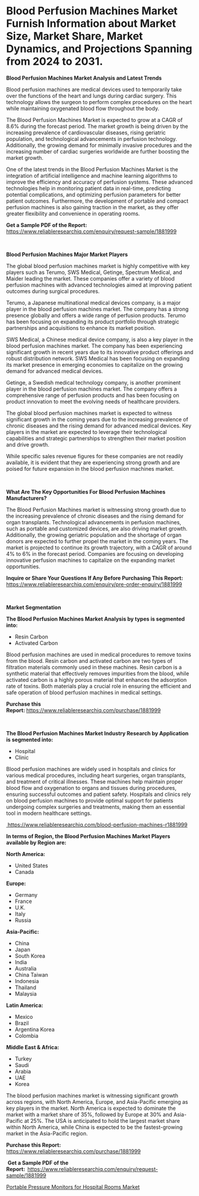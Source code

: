 <p><h1>Blood Perfusion Machines Market Furnish Information about Market Size, Market Share, Market Dynamics, and Projections Spanning from 2024 to 2031.</h1></p><p><strong>Blood Perfusion Machines Market Analysis and Latest Trends</strong></p>
<p><p>Blood perfusion machines are medical devices used to temporarily take over the functions of the heart and lungs during cardiac surgery. This technology allows the surgeon to perform complex procedures on the heart while maintaining oxygenated blood flow throughout the body.</p><p>The Blood Perfusion Machines Market is expected to grow at a CAGR of 8.6% during the forecast period. The market growth is being driven by the increasing prevalence of cardiovascular diseases, rising geriatric population, and technological advancements in perfusion technology. Additionally, the growing demand for minimally invasive procedures and the increasing number of cardiac surgeries worldwide are further boosting the market growth.</p><p>One of the latest trends in the Blood Perfusion Machines Market is the integration of artificial intelligence and machine learning algorithms to improve the efficiency and accuracy of perfusion systems. These advanced technologies help in monitoring patient data in real-time, predicting potential complications, and optimizing perfusion parameters for better patient outcomes. Furthermore, the development of portable and compact perfusion machines is also gaining traction in the market, as they offer greater flexibility and convenience in operating rooms.</p></p>
<p><strong>Get a Sample PDF of the Report:&nbsp;</strong> <a href="https://www.reliableresearchiq.com/enquiry/request-sample/1881999">https://www.reliableresearchiq.com/enquiry/request-sample/1881999</a></p>
<p>&nbsp;</p>
<p><strong>Blood Perfusion Machines Major Market Players</strong></p>
<p><p>The global blood perfusion machines market is highly competitive with key players such as Terumo, SWS Medical, Getinge, Spectrum Medical, and Maider leading the market. These companies offer a variety of blood perfusion machines with advanced technologies aimed at improving patient outcomes during surgical procedures.</p><p>Terumo, a Japanese multinational medical devices company, is a major player in the blood perfusion machines market. The company has a strong presence globally and offers a wide range of perfusion products. Terumo has been focusing on expanding its product portfolio through strategic partnerships and acquisitions to enhance its market position.</p><p>SWS Medical, a Chinese medical device company, is also a key player in the blood perfusion machines market. The company has been experiencing significant growth in recent years due to its innovative product offerings and robust distribution network. SWS Medical has been focusing on expanding its market presence in emerging economies to capitalize on the growing demand for advanced medical devices.</p><p>Getinge, a Swedish medical technology company, is another prominent player in the blood perfusion machines market. The company offers a comprehensive range of perfusion products and has been focusing on product innovation to meet the evolving needs of healthcare providers.</p><p>The global blood perfusion machines market is expected to witness significant growth in the coming years due to the increasing prevalence of chronic diseases and the rising demand for advanced medical devices. Key players in the market are expected to leverage their technological capabilities and strategic partnerships to strengthen their market position and drive growth.</p><p>While specific sales revenue figures for these companies are not readily available, it is evident that they are experiencing strong growth and are poised for future expansion in the blood perfusion machines market.</p></p>
<p>&nbsp;</p>
<p><strong>What Are The Key Opportunities For Blood Perfusion Machines Manufacturers?</strong></p>
<p><p>The Blood Perfusion Machines market is witnessing strong growth due to the increasing prevalence of chronic diseases and the rising demand for organ transplants. Technological advancements in perfusion machines, such as portable and customized devices, are also driving market growth. Additionally, the growing geriatric population and the shortage of organ donors are expected to further propel the market in the coming years. The market is projected to continue its growth trajectory, with a CAGR of around 4% to 6% in the forecast period. Companies are focusing on developing innovative perfusion machines to capitalize on the expanding market opportunities.</p></p>
<p><strong>Inquire or Share Your Questions If Any Before Purchasing This Report:</strong> <a href="https://www.reliableresearchiq.com/enquiry/pre-order-enquiry/1881999">https://www.reliableresearchiq.com/enquiry/pre-order-enquiry/1881999</a></p>
<p>&nbsp;</p>
<p><strong>Market Segmentation</strong></p>
<p><strong>The Blood Perfusion Machines Market Analysis by types is segmented into:</strong></p>
<p><ul><li>Resin Carbon</li><li>Activated Carbon</li></ul></p>
<p><p>Blood perfusion machines are used in medical procedures to remove toxins from the blood. Resin carbon and activated carbon are two types of filtration materials commonly used in these machines. Resin carbon is a synthetic material that effectively removes impurities from the blood, while activated carbon is a highly porous material that enhances the adsorption rate of toxins. Both materials play a crucial role in ensuring the efficient and safe operation of blood perfusion machines in medical settings.</p></p>
<p><strong>Purchase this Report:&nbsp;</strong><a href="https://www.reliableresearchiq.com/purchase/1881999">https://www.reliableresearchiq.com/purchase/1881999</a></p>
<p>&nbsp;</p>
<p><strong>The Blood Perfusion Machines Market Industry Research by Application is segmented into:</strong></p>
<p><ul><li>Hospital</li><li>Clinic</li></ul></p>
<p><p>Blood perfusion machines are widely used in hospitals and clinics for various medical procedures, including heart surgeries, organ transplants, and treatment of critical illnesses. These machines help maintain proper blood flow and oxygenation to organs and tissues during procedures, ensuring successful outcomes and patient safety. Hospitals and clinics rely on blood perfusion machines to provide optimal support for patients undergoing complex surgeries and treatments, making them an essential tool in modern healthcare settings.</p></p>
<p><a href="https://www.reliableresearchiq.com/blood-perfusion-machines-r1881999">&nbsp;https://www.reliableresearchiq.com/blood-perfusion-machines-r1881999</a></p>
<p><strong>In terms of Region, the Blood Perfusion Machines Market Players available by Region are:</strong></p>
<p>
    <p> <strong> North America: </strong>
        <ul>
            <li>United States</li>
            <li>Canada</li>
        </ul>
        </p> 
    <p> <strong> Europe: </strong>
        <ul>
            <li>Germany</li>
            <li>France</li>
            <li>U.K.</li>
            <li>Italy</li>
            <li>Russia</li>
        </ul>
        </p> 
    <p> <strong> Asia-Pacific: </strong>
        <ul>
            <li>China</li>
            <li>Japan</li>
            <li>South Korea</li>
            <li>India</li>
            <li>Australia</li>
            <li>China Taiwan</li>
            <li>Indonesia</li>
            <li>Thailand</li>
            <li>Malaysia</li>
        </ul>
        </p> 
    <p> <strong> Latin America: </strong>
        <ul>
            <li>Mexico</li>
            <li>Brazil</li>
            <li>Argentina Korea</li>
            <li>Colombia</li>
        </ul>
        </p> 
    <p> <strong> Middle East & Africa: </strong>
        <ul>
            <li>Turkey</li>
            <li>Saudi</li>
            <li>Arabia</li>
            <li>UAE</li>
            <li>Korea</li>
        </ul>
    </p>
    </p>
<p><p>The blood perfusion machines market is witnessing significant growth across regions, with North America, Europe, and Asia-Pacific emerging as key players in the market. North America is expected to dominate the market with a market share of 35%, followed by Europe at 30% and Asia-Pacific at 25%. The USA is anticipated to hold the largest market share within North America, while China is expected to be the fastest-growing market in the Asia-Pacific region.</p></p>
<p><strong>Purchase this Report: </strong><a href="https://www.reliableresearchiq.com/purchase/1881999">https://www.reliableresearchiq.com/purchase/1881999</a></p>
<p>&nbsp;<strong>Get a Sample PDF of the Report:&nbsp;&nbsp;</strong><a href="https://www.reliableresearchiq.com/enquiry/request-sample/1881999">https://www.reliableresearchiq.com/enquiry/request-sample/1881999</a></p>
<p><strong></strong></p>
<p><p><a href="https://github.com/MaraKoelpin2023/Market-Research-Report-List-2/blob/main/portable-pressure-monitors-for-hospital-rooms-market.md">Portable Pressure Monitors for Hospital Rooms Market</a></p></p>